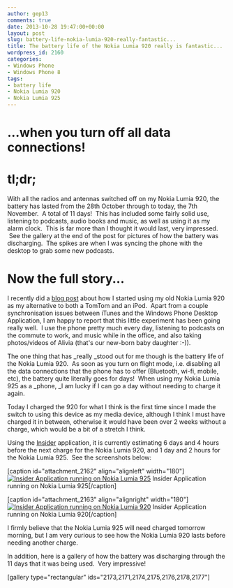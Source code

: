 ```yaml
---
author: gep13
comments: true
date: 2013-10-28 19:47:00+00:00
layout: post
slug: battery-life-nokia-lumia-920-really-fantastic...
title: The battery life of the Nokia Lumia 920 really is fantastic...
wordpress_id: 2160
categories:
- Windows Phone
- Windows Phone 8
tags:
- battery life
- Nokia Lumia 920
- Nokia Lumia 925
---
```


# ...when you turn off all data connections!




# tl;dr;


With all the radios and antennas switched off on my Nokia Lumia 920, the battery has lasted from the 28th October through to today, the 7th November.  A total of 11 days!  This has included some fairly solid use, listening to podcasts, audio books and music, as well as using it as my alarm clock.  This is far more than I thought it would last, very impressed.  See the gallery at the end of the post for pictures of how the battery was discharging.  The spikes are when I was syncing the phone with the desktop to grab some new podcasts.

<!--more-->

# Now the full story...


I recently did a [blog post](http://gep13.me/1gbHdfP) about how I started using my old Nokia Lumia 920 as my alternative to both a TomTom and an iPod.  Apart from a couple synchronisation issues between iTunes and the Windows Phone Desktop Application, I am happy to report that this little experiment has been going really well.  I use the phone pretty much every day, listening to podcasts on the commute to work, and music while in the office, and also taking photos/videos of Alivia (that's our new-born baby daughter :-)).

The one thing that has _really _stood out for me though is the battery life of the Nokia Lumia 920.  As soon as you turn on flight mode, i.e. disabling all the data connections that the phone has to offer (Bluetooth, wi-fi, mobile, etc), the battery quite literally goes for days!  When using my Nokia Lumia 925 as a _phone, _I am lucky if I can go a day without needing to charge it again.

Today I charged the 920 for what I think is the first time since I made the switch to using this device as my media device, although I think I must have charged it in between, otherwise it would have been over 2 weeks without a charge, which would be a bit of a stretch I think.

Using the [Insider](http://www.windowsphone.com/en-gb/store/app/insider/d9b7989e-1592-4f25-a556-4755c06bf2e9) application, it is currently estimating 6 days and 4 hours before the next charge for the Nokia Lumia 920, and 1 day and 2 hours for the Nokia Lumia 925.  See the screenshots below:

[caption id="attachment_2162" align="alignleft" width="180"][![Insider Application running on Nokia Lumia 925](http://www.gep13.co.uk/blog/wp-content/uploads/2013/10/wp_ss_20131028_0001-180x300.jpg)](http://www.gep13.co.uk/blog/battery-life-nokia-lumia-920-really-fantastic.../wp_ss_20131028_0001/) Insider Application running on Nokia Lumia 925[/caption]

[caption id="attachment_2163" align="alignright" width="180"][![Insider Application running on Nokia Lumia 920](http://www.gep13.co.uk/blog/wp-content/uploads/2013/10/wp_ss_20131028_0001-180x300.png)](http://www.gep13.co.uk/blog/battery-life-nokia-lumia-920-really-fantastic.../wp_ss_20131028_0001-2/) Insider Application running on Nokia Lumia 920[/caption]

I firmly believe that the Nokia Lumia 925 will need charged tomorrow morning, but I am very curious to see how the Nokia Lumia 920 lasts before needing another charge.









In addition, here is a gallery of how the battery was discharging through the 11 days that it was being used.  Very impressive!

[gallery type="rectangular" ids="2173,2171,2174,2175,2176,2178,2177"]


